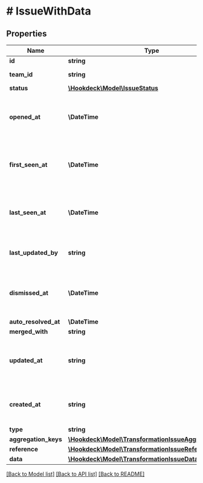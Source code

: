 # # IssueWithData

## Properties

Name | Type | Description | Notes
------------ | ------------- | ------------- | -------------
**id** | **string** | Issue ID |
**team_id** | **string** | ID of the project |
**status** | [**\Hookdeck\Model\IssueStatus**](IssueStatus.md) |  |
**opened_at** | **\DateTime** | ISO timestamp for when the issue was last opened |
**first_seen_at** | **\DateTime** | ISO timestamp for when the issue was first opened |
**last_seen_at** | **\DateTime** | ISO timestamp for when the issue last occured |
**last_updated_by** | **string** | Deprecated, will always be set to null | [optional]
**dismissed_at** | **\DateTime** | ISO timestamp for when the issue was dismissed | [optional]
**auto_resolved_at** | **\DateTime** |  | [optional]
**merged_with** | **string** |  | [optional]
**updated_at** | **string** | ISO timestamp for when the issue was last updated |
**created_at** | **string** | ISO timestamp for when the issue was created |
**type** | **string** |  |
**aggregation_keys** | [**\Hookdeck\Model\TransformationIssueAggregationKeys**](TransformationIssueAggregationKeys.md) |  |
**reference** | [**\Hookdeck\Model\TransformationIssueReference**](TransformationIssueReference.md) |  |
**data** | [**\Hookdeck\Model\TransformationIssueData**](TransformationIssueData.md) |  | [optional]

[[Back to Model list]](../../README.md#models) [[Back to API list]](../../README.md#endpoints) [[Back to README]](../../README.md)
